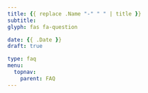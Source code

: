 ```yaml
---
title: {{ replace .Name "-" " " | title }}
subtitle: 
glyph: fas fa-question

date: {{ .Date }}
draft: true

type: faq
menu:
  topnav:
    parent: FAQ
---
```

